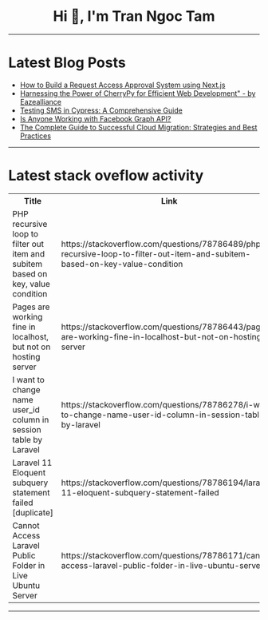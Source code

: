 <h1 align="center">Hi 👋, I'm Tran Ngoc Tam</h1>

---

# Latest Blog Posts 
<!-- BLOG-POST-LIST:START -->
- [How to Build a Request Access Approval System using Next.js](https://dev.to/arindam_1729/how-to-build-a-request-access-approval-system-using-nextjs-p3p)
- [Harnessing the Power of CherryPy for Efficient Web Development&quot; - by Eazealliance](https://dev.to/eazealliance_services/harnessing-the-power-of-cherrypy-for-efficient-web-development-by-eazealliance-376c)
- [Testing SMS in Cypress: A Comprehensive Guide](https://dev.to/aswani25/testing-sms-in-cypress-a-comprehensive-guide-1eo7)
- [Is Anyone Working with Facebook Graph API?](https://dev.to/shahid_alibutt_c3dd51cc9/is-anyone-working-with-facebook-graph-api-1ddm)
- [The Complete Guide to Successful Cloud Migration: Strategies and Best Practices](https://dev.to/marutitech/the-complete-guide-to-successful-cloud-migration-strategies-and-best-practices-403p)
<!-- BLOG-POST-LIST:END -->

---

# Latest stack oveflow activity
<table>
  <tr><th>Title</th><th>Link</th></tr>
  <!-- STACKOVERFLOW:START --><tr><td>PHP recursive loop to filter out item and subitem based on key, value condition</td><td>https://stackoverflow.com/questions/78786489/php-recursive-loop-to-filter-out-item-and-subitem-based-on-key-value-condition</td></tr><tr><td>Pages are working fine in localhost, but not on hosting server</td><td>https://stackoverflow.com/questions/78786443/pages-are-working-fine-in-localhost-but-not-on-hosting-server</td></tr><tr><td>I want to change name user_id column in session table by Laravel</td><td>https://stackoverflow.com/questions/78786278/i-want-to-change-name-user-id-column-in-session-table-by-laravel</td></tr><tr><td>Laravel 11 Eloquent subquery statement failed [duplicate]</td><td>https://stackoverflow.com/questions/78786194/laravel-11-eloquent-subquery-statement-failed</td></tr><tr><td>Cannot Access Laravel Public Folder in Live Ubuntu Server</td><td>https://stackoverflow.com/questions/78786171/cannot-access-laravel-public-folder-in-live-ubuntu-server</td></tr><!-- STACKOVERFLOW:END -->
</table>

---


